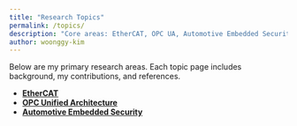 ```yaml
---
title: "Research Topics"
permalink: /topics/
description: "Core areas: EtherCAT, OPC UA, Automotive Embedded Security"
author: woonggy-kim
---
```


Below are my primary research areas. Each topic page includes background, my contributions, and references.

- **[EtherCAT](/topics/ethercat/)**
- **[OPC Unified Architecture](/topics/opc-ua/)**
- **[Automotive Embedded Security](/topics/automotive-embedded-security/)**
